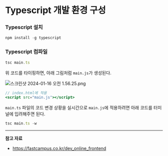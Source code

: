 # Typescript 개발 환경 구성

### Typescript 설치

```jsx
npm install -g typescript
```

### Typescript 컴파일

```jsx
tsc main.ts
```

위 코드를 타이핑하면, 아래 그림처럼 `main.js`가 생성된다.

![스크린샷 2024-01-16 오전 1.56.25.png](https://github.com/Heo-y-y/development-blog/assets/112863029/0ad449fe-f586-4661-98b8-f7acc5cfa400)

```jsx
// index.html에 적용
<script src="main.js"></script>
```

`main.ts` 파일의 코드 변경 상황을 실시간으로 `main.js`에 적용하려면 아래 코드를 터미널에 입려해주면 된다.

```jsx
tsc main.ts -w
```

---

**참고 자료**

- <https://fastcampus.co.kr/dev_online_frontend>

